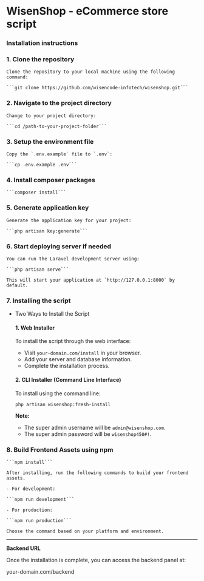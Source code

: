 # WisenShop - eCommerce store script

### Installation instructions

### 1. Clone the repository

    Clone the repository to your local machine using the following command:
    
    ```git clone https://github.com/wisencode-infotech/wisenshop.git```

### 2. Navigate to the project directory

    Change to your project directory:
    
    ```cd /path-to-your-project-folder```

### 3. Setup the environment file

    Copy the `.env.example` file to `.env`:
    
    ```cp .env.example .env```

### 4. Install composer packages

    ```composer install```

### 5. Generate application key

    Generate the application key for your project:
    
    ```php artisan key:generate```

### 6. Start deploying server if needed

    You can run the Laravel development server using:
    
    ```php artisan serve```
    
    This will start your application at `http://127.0.0.1:8000` by default.

### 7. Installing the script

- Two Ways to Install the Script

    #### 1. Web Installer

    To install the script through the web interface:
    
    - Visit `your-domain.com/install` in your browser.
    - Add your server and database information.
    - Complete the installation process.

    #### 2. CLI Installer (Command Line Interface)
    
    To install using the command line:
    
    ```php artisan wisenshop:fresh-install```

    **Note:**
    - The super admin username will be `admin@wisenshop.com`.
    - The super admin password will be `wisenshop450#!`.

### 8. Build Frontend Assets using npm

    ```npm install```
    
    After installing, run the following commands to build your frontend assets.
    
    - For development:
    
    ```npm run development```
    
    - For production:
    
    ```npm run production```
    
    Choose the command based on your platform and environment.

---

**Backend URL**

Once the installation is complete, you can access the backend panel at:

your-domain.com/backend
